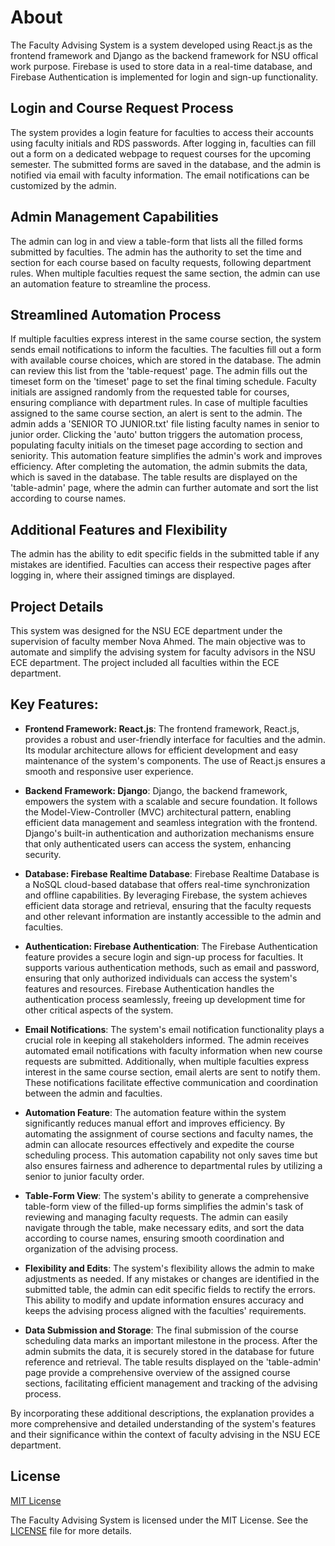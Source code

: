 # About

The Faculty Advising System is a system developed using React.js as the frontend framework and Django as the backend framework for NSU offical work purpose. Firebase is used to store data in a real-time database, and Firebase Authentication is implemented for login and sign-up functionality.

## Login and Course Request Process

The system provides a login feature for faculties to access their accounts using faculty initials and RDS passwords. After logging in, faculties can fill out a form on a dedicated webpage to request courses for the upcoming semester. The submitted forms are saved in the database, and the admin is notified via email with faculty information. The email notifications can be customized by the admin.

## Admin Management Capabilities

The admin can log in and view a table-form that lists all the filled forms submitted by faculties. The admin has the authority to set the time and section for each course based on faculty requests, following department rules. When multiple faculties request the same section, the admin can use an automation feature to streamline the process.

## Streamlined Automation Process

If multiple faculties express interest in the same course section, the system sends email notifications to inform the faculties. The faculties fill out a form with available course choices, which are stored in the database. The admin can review this list from the 'table-request' page. The admin fills out the timeset form on the 'timeset' page to set the final timing schedule. Faculty initials are assigned randomly from the requested table for courses, ensuring compliance with department rules. In case of multiple faculties assigned to the same course section, an alert is sent to the admin. The admin adds a 'SENIOR TO JUNIOR.txt' file listing faculty names in senior to junior order. Clicking the 'auto' button triggers the automation process, populating faculty initials on the timeset page according to section and seniority. This automation feature simplifies the admin's work and improves efficiency. After completing the automation, the admin submits the data, which is saved in the database. The table results are displayed on the 'table-admin' page, where the admin can further automate and sort the list according to course names.

## Additional Features and Flexibility

The admin has the ability to edit specific fields in the submitted table if any mistakes are identified. Faculties can access their respective pages after logging in, where their assigned timings are displayed.

## Project Details

This system was designed for the NSU ECE department under the supervision of faculty member Nova Ahmed. The main objective was to automate and simplify the advising system for faculty advisors in the NSU ECE department. The project included all faculties within the ECE department.

## Key Features:

- **Frontend Framework: React.js**: The frontend framework, React.js, provides a robust and user-friendly interface for faculties and the admin. Its modular architecture allows for efficient development and easy maintenance of the system's components. The use of React.js ensures a smooth and responsive user experience.

- **Backend Framework: Django**: Django, the backend framework, empowers the system with a scalable and secure foundation. It follows the Model-View-Controller (MVC) architectural pattern, enabling efficient data management and seamless integration with the frontend. Django's built-in authentication and authorization mechanisms ensure that only authenticated users can access the system, enhancing security.

- **Database: Firebase Realtime Database**: Firebase Realtime Database is a NoSQL cloud-based database that offers real-time synchronization and offline capabilities. By leveraging Firebase, the system achieves efficient data storage and retrieval, ensuring that the faculty requests and other relevant information are instantly accessible to the admin and faculties.

- **Authentication: Firebase Authentication**: The Firebase Authentication feature provides a secure login and sign-up process for faculties. It supports various authentication methods, such as email and password, ensuring that only authorized individuals can access the system's features and resources. Firebase Authentication handles the authentication process seamlessly, freeing up development time for other critical aspects of the system.

- **Email Notifications**: The system's email notification functionality plays a crucial role in keeping all stakeholders informed. The admin receives automated email notifications with faculty information when new course requests are submitted. Additionally, when multiple faculties express interest in the same course section, email alerts are sent to notify them. These notifications facilitate effective communication and coordination between the admin and faculties.

- **Automation Feature**: The automation feature within the system significantly reduces manual effort and improves efficiency. By automating the assignment of course sections and faculty names, the admin can allocate resources effectively and expedite the course scheduling process. This automation capability not only saves time but also ensures fairness and adherence to departmental rules by utilizing a senior to junior faculty order.

- **Table-Form View**: The system's ability to generate a comprehensive table-form view of the filled-up forms simplifies the admin's task of reviewing and managing faculty requests. The admin can easily navigate through the table, make necessary edits, and sort the data according to course names, ensuring smooth coordination and organization of the advising process.

- **Flexibility and Edits**: The system's flexibility allows the admin to make adjustments as needed. If any mistakes or changes are identified in the submitted table, the admin can edit specific fields to rectify the errors. This ability to modify and update information ensures accuracy and keeps the advising process aligned with the faculties' requirements.

- **Data Submission and Storage**: The final submission of the course scheduling data marks an important milestone in the process. After the admin submits the data, it is securely stored in the database for future reference and retrieval. The table results displayed on the 'table-admin' page provide a comprehensive overview of the assigned course sections, facilitating efficient management and tracking of the advising process.

By incorporating these additional descriptions, the explanation provides a more comprehensive and detailed understanding of the system's features and their significance within the context of faculty advising in the NSU ECE department.

## License

[MIT License](LICENSE)

The Faculty Advising System is licensed under the MIT License. See the [LICENSE](LICENSE) file for more details.

